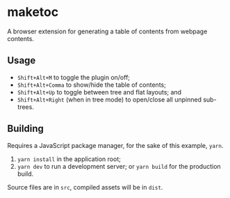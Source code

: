 # maketoc

A browser extension for generating a table of contents from webpage contents.


## Usage

- `Shift+Alt+M` to toggle the plugin on/off;
- `Shift+Alt+Comma` to show/hide the table of contents;
- `Shift+Alt+Up` to toggle between tree and flat layouts; and
- `Shift+Alt+Right` (when in tree mode) to open/close all unpinned sub-trees.



## Building

Requires a JavaScript package manager, for the sake of this example, `yarn`.

1. `yarn install` in the application root;
2. `yarn dev` to run a development server; or `yarn build` for the production build.

Source files are in `src`, compiled assets will be in `dist`.
